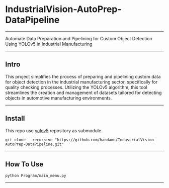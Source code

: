 # IndustrialVision-AutoPrep-DataPipeline
---
Automate Data Preparation and Pipelining for Custom Object Detection Using YOLOv5 in Industrial Manufacturing

--- 
## Intro
This project simplifies the process of preparing and pipelining custom data for object detection in the industrial manufacturing sector, specifically for quality checking processes. Utilizing the YOLOv5 algorithm, this tool streamlines the creation and management of datasets tailored for detecting objects in automotive manufacturing environments.

---
## Install
This repo use [yolov5](https://github.com/ultralytics/yolov5) repository as submodule. 
```
git clone --recursive "https://github.com/handamn/IndustrialVision-AutoPrep-DataPipeline.git"
```
---
## How To Use

```
python Program/main_menu.py
```
---